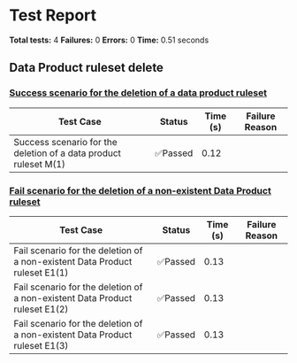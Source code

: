 # Test Report

**Total tests:** 4
**Failures:** 0
**Errors:** 0
**Time:** 0.51 seconds

## Data Product ruleset delete


### [Success scenario for the deletion of a data product ruleset](https://github.com/BrobridgeOrg/gravity-cli-tests/tree/main/data_product_delete_ruleset_test/data_product_delete_ruleset_test.feature#L9)

| Test Case | Status | Time (s) | Failure Reason |
|-----------|--------|----------|----------------|
| Success scenario for the deletion of a data product ruleset M(1)  | ✅Passed | 0.12 |  |

### [Fail scenario for the deletion of a non-existent Data Product ruleset](https://github.com/BrobridgeOrg/gravity-cli-tests/tree/main/data_product_delete_ruleset_test/data_product_delete_ruleset_test.feature#L21)

| Test Case | Status | Time (s) | Failure Reason |
|-----------|--------|----------|----------------|
| Fail scenario for the deletion of a non-existent Data Product ruleset E1(1)  | ✅Passed | 0.13 |  |
| Fail scenario for the deletion of a non-existent Data Product ruleset E1(2)  | ✅Passed | 0.13 |  |
| Fail scenario for the deletion of a non-existent Data Product ruleset E1(3)  | ✅Passed | 0.13 |  |

